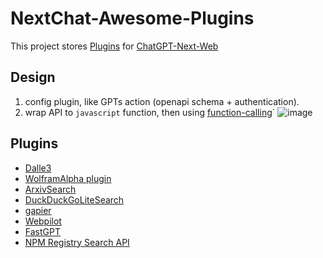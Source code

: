 # NextChat-Awesome-Plugins

This project stores [Plugins](https://github.com/ChatGPTNextWeb/ChatGPT-Next-Web/issues/5353) for [ChatGPT-Next-Web](https://github.com/ChatGPTNextWeb/ChatGPT-Next-Web)


## Design
1. config plugin, like GPTs  action (openapi schema + authentication).
2. wrap API to `javascript` function,  then using [function-calling](https://platform.openai.com/docs/guides/function-calling)`
![image](https://github.com/user-attachments/assets/b7cfc13b-e9e8-46c0-bee5-4fa71e51bfff)


## Plugins

- [Dalle3](./plugins/dalle)
- [WolframAlpha plugin](./plugins/wolframalpha)
- [ArxivSearch](./plugins/arxivsearch)
- [DuckDuckGoLiteSearch](./plugins/duckduckgolite)
- [gapier](./plugins/gapier)
- [Webpilot](./plugins/webpilot)
- [FastGPT](./plugins/fastgpt)
- [NPM Registry Search API](./plugins/npmsearch)

